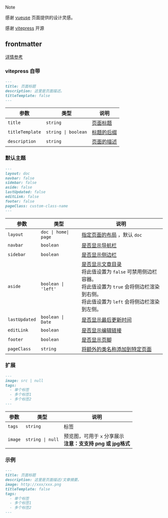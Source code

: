> [!NOTE]
>
> 感谢 [vueuse](https://vueuse.org/functions.html) 页面提供的设计灵感。
>
> 感谢 [vitepress](https://vitepress.dev/zh/) 开源

## frontmatter

[详情参考](https://vitepress.dev/zh/reference/frontmatter-config)

### vitepress 自带

``` markdown
---
title: 页面标题
description: 这里是页面描述。
titleTemplate: false
---
```

| 参数              | 类型                  | 说明                                                                           |
|-----------------|---------------------|------------------------------------------------------------------------------|
| `title`         | `string`            | [页面标题](https://vitepress.dev/zh/reference/frontmatter-config#title)          |
| `titleTemplate` | `string \| boolean` | [标题的后缀](https://vitepress.dev/zh/reference/frontmatter-config#titletemplate) |
| `description`   | `string`            | [页面的描述](https://vitepress.dev/zh/reference/frontmatter-config#description)   |

### 默认主题

``` markdown
---
layout: doc
navbar: false
sidebar: false
aside: false
lastUpdated: false
editLink: false
footer: false
pageClass: custom-class-name
---
```

| 参数            | 类型                   | 说明                                                                                                                                                                     |
|---------------|----------------------|------------------------------------------------------------------------------------------------------------------------------------------------------------------------|
| `layout`      | `doc \| home\| page` | [指定页面的布局](https://vitepress.dev/zh/reference/frontmatter-config#layout)  ，默认 `doc`                                                                                     |
| `navbar`      | `boolean`            | [是否显示导航栏](https://vitepress.dev/zh/reference/frontmatter-config#navbar)                                                                                                |
| `sidebar`     | `boolean`            | [是否显示侧边栏](https://vitepress.dev/zh/reference/frontmatter-config#sidebar)                                                                                               |
| `aside`       | `boolean \| 'left'`  | [是否显示文章目录](https://vitepress.dev/zh/reference/frontmatter-config#aside)     <br>  将此值设置为 `false` 可禁用侧边栏容器。<br> 将此值设置为 `true` 会将侧边栏渲染到右侧。<br> 将此值设置为 `left` 会将侧边栏渲染到左侧。 |
| `lastUpdated` | `boolean \| Date`    | [是否显示最后更新时间](https://vitepress.dev/zh/reference/frontmatter-config#lastupdated)                                                                                        |
| `editLink`    | `boolean`            | [是否显示编辑链接](https://vitepress.dev/zh/reference/frontmatter-config#editlink)                                                                                             |
| `footer`      | `boolean`            | [是否显示页脚](https://vitepress.dev/zh/reference/frontmatter-config#footer)                                                                                                 |
| `pageClass`   | `string`             | [将额外的类名称添加到特定页面](https://vitepress.dev/zh/reference/frontmatter-config#pageclass)                                                                                      |

### 扩展

``` markdown
---
image: src | null
tags: 
  - 单个标签
  - 多个标签1
  - 多个标签2
---
```

| 参数    | 类型             | 说明                                                         |
| ------- | ---------------- | ------------------------------------------------------------ |
| `tags`  | `string`         | 标签                                                         |
| `image` | `string \| null` | 预览图，可用于 `x` 分享展示<br />**注意：支支持 png 或 jpg格式** |

### 示例

``` markdown
---
title: 页面标题
description: 这里是页面描述/文章摘要。
image: http://xxx/xxx.png
titleTemplate: false
tags: 
  - 单个标签
  - 多个标签1
  - 多个标签2
---
```

